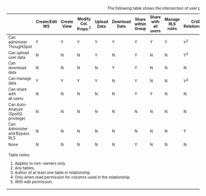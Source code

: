 <table id="matrix" class="wide_table" style="font-size:10px;">
  <caption>The following table shows the intersection of user privilege and ability:</caption>
   <colgroup>
      <col style="width:36%;">
      <col style="width:4%;">
      <col style="width:4%;">
      <col style="width:4%;">
      <col style="width:4%;">
      <col style="width:4%;">
      <col style="width:4%;">
      <col style="width:4%;">
      <col style="width:4%;">
      <col style="width:4%;">
      <col style="width:4%;">
      <col style="width:4%;">
      <col style="width:4%;">
      <col style="width:4%;">
      <col style="width:4%;">
      <col style="width:4%;">
      <col style="width:4%;">
   </colgroup>
   <thead>
      <tr>
         <th>
            <div><span></span></div>
         </th>
         <th class="rotate">
            <div><span>
               Create/Edit WS
               </span>
            </div>
         </th>
         <th class="rotate">
            <div><span>Create View</span></div>
         </th>
         <th class="rotate">
            <div><span>
               Modify Col. Props.<sup>1</sup>
               </span>
            </div>
         </th>
         <th class="rotate">
            <div><span>Upload Data</span></div>
         </th>
         <th class="rotate">
            <div><span>Download Data</span></div>
         </th>
         <th class="rotate">
            <div><span>Share within Group</span></div>
         </th>
         <th class="rotate">
            <div><span>
               Share with all users
               </span>
            </div>
         </th>
         <th class="rotate">
            <div><span>Manage RLS rules</span></div>
         </th>
         <th class="rotate">
            <div><span>CrUD Relationships</span></div>
         </th>
         <th class="rotate">
            <div><span>Read Relationships</span></div>
         </th>
         <th class="rotate">
            <div><span>
               See Hidden Cols
               </span>
            </div>
         </th>
         <th class="rotate">
            <div><span>
               Join with Upload Data
               </span>
            </div>
         </th>
         <th class="rotate">
            <div><span>Schema Viewer</span></div>
         </th>
         <th class="rotate">
            <div><span>Use Scheduler</span></div>
         </th>
         <th class="rotate">
            <div><span>Use Auto-Analyze</span></div>
         </th>
      </tr>
   </thead>
   <tbody>
      <tr>
         <td>Can administer ThoughtSpot </td>
         <td>Y</td>
         <td>Y</td>
         <td>Y</td>
         <td>Y</td>
         <td>Y</td>
         <td>Y</td>
         <td>Y</td>
         <td>Y</td>
         <td>Y<sup>2</sup></td>
         <td>Y</td>
         <td>Y</td>
         <td>Y</td>
         <td>Y</td>
         <td>Y</td>
         <td>Y</td>
      </tr>
      <tr>
         <td>
            <div>Can upload <br> user data</div>
         </td>
         <td>N</td>
         <td>N</td>
         <td>N</td>
         <td>Y</td>
         <td>N</td>
         <td>Y</td>
         <td>N</td>
         <td>N</td>
         <td>
            <div>Y<sup>3</sup></div>
         </td>
         <td>
            <div>Y<sup>4</sup></div>
         </td>
         <td>N</td>
         <td>N</td>
         <td>N</td>
         <td>N</td>
         <td>N</td>
      </tr>
      <tr>
         <td>
            <div>Can download data</div>
         </td>
         <td>N</td>
         <td>N</td>
         <td>N</td>
         <td>N</td>
         <td>Y</td>
         <td>Y</td>
         <td>N</td>
         <td>N</td>
         <td>N</td>
         <td>
            <div>Y<sup>4</sup></div>
         </td>
         <td>N</td>
         <td>N</td>
         <td>N</td>
         <td>N</td>
         <td>N</td>
      </tr>
      <tr>
         <td>
            <div>Can manage data</div>
         </td>
         <td>Y</td>
         <td>Y</td>
         <td>Y</td>
         <td>Y</td>
         <td>N</td>
         <td>Y</td>
         <td>N</td>
         <td>N</td>
         <td>
            <div>Y<sup>4</sup></div>
         </td>
         <td>
            <div>Y<sup>4</sup></div>
         </td>
         <td>
            <div>Y<sup>5</sup></div>
         </td>
         <td>Y</td>
         <td>N</td>
         <td>N</td>
         <td>N</td>
      </tr>
      <tr>
         <td>
            <div>Can share with <br> all users</div>
         </td>
         <td>N</td>
         <td>N</td>
         <td>N</td>
         <td>N</td>
         <td>N</td>
         <td>Y</td>
         <td>Y</td>
         <td>N</td>
         <td>N</td>
         <td>
            <div>Y<sup>4</sup></div>
         </td>
         <td>N</td>
         <td>N</td>
         <td>N</td>
         <td>N</td>
         <td>N</td>
      </tr>
      <tr>
         <td>
            <div>Can Auto-Analyze (SpotIQ privilege)</div>
         </td>
         <td>N</td>
         <td>N</td>
         <td>N</td>
         <td>N</td>
         <td>N</td>
         <td>N</td>
         <td>N</td>
         <td>N</td>
         <td>N</td>
         <td>
            <div>Y<sup>4</sup></div>
         </td>
         <td>N</td>
         <td>N</td>
         <td>N</td>
         <td>N</td>
         <td>Y</td>
      </tr>
      <tr>
         <td>
            <div>Can Administer and Bypass RLS</div>
         </td>
         <td>N</td>
         <td>N</td>
         <td>N</td>
         <td>N</td>
         <td>N</td>
         <td>N</td>
         <td>N</td>
         <td>N</td>
         <td>Y</td>
         <td>N</td>
         <td>N</td>
         <td>N</td>
         <td>N</td>
         <td>N</td>
         <td>N</td>
      </tr>
      <tr>
         <td>None</td>
         <td>N</td>
         <td>N</td>
         <td>N</td>
         <td>N</td>
         <td>N</td>
         <td>Y</td>
         <td>N</td>
         <td>N</td>
         <td>N</td>
         <td>
            <div>Y<sup>4</sup></div>
         </td>
         <td>N</td>
         <td>N</td>
         <td>N</td>
         <td>N</td>
         <td>N</td>
      </tr>
      <tr>
      <td colspan="16" id="widefootnote" style="font-size: 10px;">
        <p>Table notes:</p>
        <ol>
              <li>Applies to non-owners only.</li>
              <li>Any tables.</li>
              <li>Author of at least one table in relationship.</li>
              <li>Only when read permission for columns used in the relationship.</li>
              <li>With edit permission.</li>
        </ol>
      </td>
      </tr>
   </tbody>
</table>
